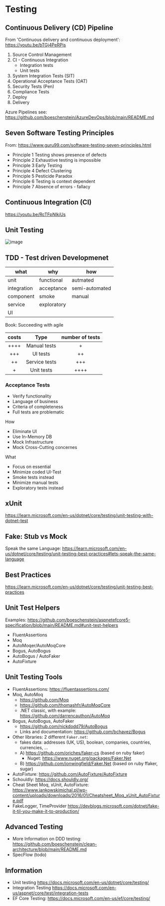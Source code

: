 # Testing

## Continuous Delivery (CD) Pipeline

From 'Continuous delivery and continuous deployment': <https://youtu.be/bTGj4PeRPjs>

1. Source Control Management
1. CI - Continuous Integration
    - Integration tests
    - Unit tests
1. System Integration Tests (SIT)
1. Operational Acceptance Tests (OAT)
1. Security Tests (Pen)
1. Compliance Tests
1. Deploy
1. Delivery

Azure Pipelines see: https://github.com/boeschenstein/AzureDevOps/blob/main/README.md

## Seven Software Testing Principles

From: <https://www.guru99.com/software-testing-seven-principles.html>

- Principle 1 Testing shows presence of defects
- Principle 2 Exhaustive testing is impossible
- Principle 3 Early Testing
- Principle 4 Defect Clustering
- Principle 5 Pesticide Paradox
- Principle 6 Testing is context dependent
- Principle 7 Absence of errors - fallacy

## Continuous Integration (CI)

<https://youtu.be/RcTFpNlkiUs>

## Unit Testing

![image](https://user-images.githubusercontent.com/38001274/200137405-897b22b6-d97e-45ed-a0d0-ed116d161e13.png)

## TDD - Test driven Developmenet

what        | why         | how
----------- | ----------- | --------------
unit        | functional  | autmated
integration | acceptance  | semi-automated
component   | smoke       | manual
service     | exploratory | 
UI          |             | 

Book: Succeeding with agile

| costs | Type          | number of tests  | 
| :---: | :-----------: | :--------------: | 
| ++++  | Manual tests  | +                | 
| +++   | UI tests      | ++               | 
| ++    | Service tests | +++              | 
| +     | Unit tests    | ++++             | 

### Acceptance Tests

- Verify functionality
- Language of business
- Criteria of completeness
- Full tests are problematic

How

- Eliminate UI
- Use In-Memory DB 
- Mock Infrastructure 
- Mock Cross-Cutting concernes

What

- Focus on essential
- Minimize coded UI-Test
- Smoke tests instead
- Minimize manual tests
- Exploratory tests instead

## xUnit

<https://learn.microsoft.com/en-us/dotnet/core/testing/unit-testing-with-dotnet-test>

## Fake: Stub vs Mock

Speak the same Language: <https://learn.microsoft.com/en-us/dotnet/core/testing/unit-testing-best-practices#lets-speak-the-same-language>

## Best Practices

<https://learn.microsoft.com/en-us/dotnet/core/testing/unit-testing-best-practices>

## Unit Test Helpers

Examples: https://github.com/boeschenstein/aspnetefcore5-specification/blob/main/README.md#unit-test-helpers

- FluentAssertions
- Moq
- AutoMoqer/AutoMoqCore
- Bogus, AutoBogus
- AutoBogus / AutoFaker
- AutoFixture

## Unit Testing Tools

- FluentAssertions: <https://fluentassertions.com/>
- Moq, AutoMoq
  - <https://github.com/Moq>
  - <https://github.com/thomashfr/AutoMoqCore>
  - .NET classic, with example: <https://github.com/darrencauthon/AutoMoq>
- Bogus, AutoBogus, AutoFaker
    - <https://github.com/nickdodd79/AutoBogus>
    - Links and documentation: <https://github.com/bchavez/Bogus>
- Other libraries: 2 different `Faker.net`:
  - fakes data: addresses (UK, US), boolean, companies, countries, currencies, ...
  - A) <https://github.com/oriches/faker-cs> (based on ruby faker)
    - Nuget: <https://www.nuget.org/packages/Faker.Net>
  - B) <https://github.com/jonwingfield/Faker.Net> (based on ruby ffaker, sugar)
- AutoFixture: <https://github.com/AutoFixture/AutoFixture>
- Schouldly: <https://docs.shouldly.org/>
- Cheat Sheet Moq, xUnit, AutoFixture: <https://www.jankowskimichal.pl/wp-content/uploads/downloads/2016/01/Cheatsheet_Moq_xUnit_AutoFixture.pdf>
- FakeLogger, TimeProvider <https://devblogs.microsoft.com/dotnet/fake-it-til-you-make-it-to-production/>

## Advanced Testing

- More Information on DDD testing: https://github.com/boeschenstein/clean-architecture/blob/main/README.md
- SpecFlow (todo)

## Information

- Unit testing <https://docs.microsoft.com/en-us/dotnet/core/testing/>
- Integration Testing <https://docs.microsoft.com/en-us/aspnet/core/test/integration-tests>
- EF Core Testing: <https://docs.microsoft.com/en-us/ef/core/testing/>
